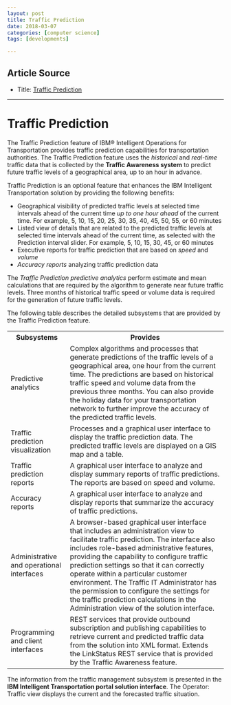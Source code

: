```yaml
---
layout: post
title: Traffic Prediction
date: 2018-03-07
categories: [computer science]
tags: [developments]

---
```



## Article Source
* Title: [Traffic Prediction](https://www.ibm.com/support/knowledgecenter/en/SSTMV4_1.6.0/transport/ov_tp.html)

---

# Traffic Prediction

The Traffic Prediction feature of IBM® Intelligent Operations for Transportation provides traffic prediction capabilities for transportation authorities. The Traffic Prediction feature uses the *historical* and *real-time* traffic data that is collected by the **Traffic Awareness system** to predict future traffic levels of a geographical area, up to an hour in advance.

Traffic Prediction is an optional feature that enhances the IBM Intelligent Transportation solution by providing the following benefits:

* Geographical visibility of predicted traffic levels at selected time intervals ahead of the current time *up to one hour ahead* of the current time. For example, 5, 10, 15, 20, 25, 30, 35, 40, 45, 50, 55, or 60 minutes
* Listed view of details that are related to the predicted traffic levels at selected time intervals ahead of the current time, as selected with the Prediction interval slider. For example, 5, 10, 15, 30, 45, or 60 minutes
* Executive reports for traffic prediction that are based on *speed* and *volume*
* *Accuracy reports* analyzing traffic prediction data


The *Traffic Prediction predictive analytics* perform estimate and mean calculations that are required by the algorithm to generate near future traffic levels. Three months of historical traffic speed or volume data is required for the generation of future traffic levels.

The following table describes the detailed subsystems that are provided by the Traffic Prediction feature.

<div class="tablenoborder"><table class="defaultstyle ibm-grid margin-bottom-1"><tbody><tr><th id="d2527154e77" class="thleft thbot">Subsystems</th>
<th id="d2527154e79" class="thleft thbot">Provides</th>
</tr>
<tr><td headers="d2527154e77">Predictive analytics</td>
<td headers="d2527154e79">Complex algorithms and processes that generate predictions
of the traffic levels of a geographical area, one hour from the current
time. The predictions are based on historical traffic speed and volume
data from the previous three months. You can also provide the holiday
data for your transportation network to further improve the accuracy
of the predicted traffic levels.</td>
</tr>
<tr><td headers="d2527154e77">Traffic prediction visualization</td>
<td headers="d2527154e79">Processes and a graphical user interface to display the traffic
prediction data. The predicted traffic levels are displayed on a GIS
map and a table.</td>
</tr>
<tr><td headers="d2527154e77">Traffic prediction reports</td>
<td headers="d2527154e79">A graphical user interface to analyze and display summary
reports of traffic predictions. The reports are based on speed and
volume.</td>
</tr>
<tr><td headers="d2527154e77">Accuracy reports</td>
<td headers="d2527154e79">A graphical user interface to analyze and display reports
that summarize the accuracy of traffic predictions.</td>
</tr>
<tr><td headers="d2527154e77">Administrative and operational interfaces</td>
<td headers="d2527154e79">A browser-based graphical user interface that includes an
administration view to facilitate traffic prediction. The interface
also includes role-based administrative features, providing the capability
to configure traffic prediction settings so that it can correctly
operate within a particular customer environment. The Traffic IT Administrator
has the permission to configure the settings for the traffic prediction
calculations in the <span class="ph"><span class="ph uicontrol" id="ov_tp__d25637e79">Administration</span></span> view
of the solution interface.</td>
</tr>
<tr><td headers="d2527154e77">Programming and client interfaces</td>
<td headers="d2527154e79">REST services that provide outbound subscription and publishing
capabilities to retrieve current and predicted traffic data from the
solution into XML format. Extends the <span class="keyword cmdname">LinkStatus</span> REST
service that is provided by the <span class="ph">Traffic Awareness</span> feature.</td>
</tr>
</tbody></table></div>


The information from the traffic management subsystem is presented in the **IBM Intelligent Transportation portal solution interface**. The Operator: Traffic view displays the current and the forecasted traffic situation.